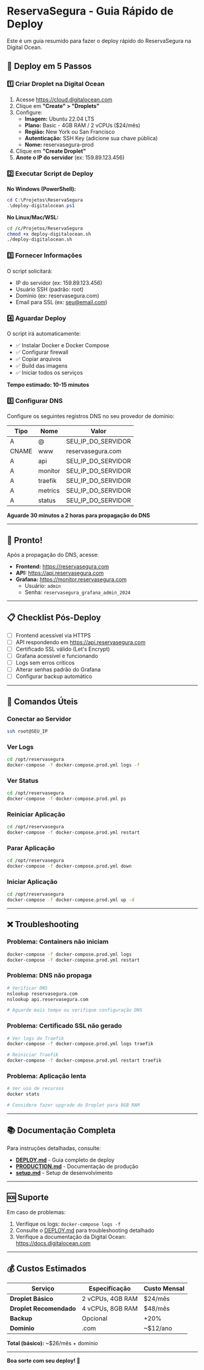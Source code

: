 # ReservaSegura - Guia Rápido de Deploy

Este é um guia resumido para fazer o deploy rápido do ReservaSegura na Digital Ocean.

## 🚀 Deploy em 5 Passos

### 1️⃣ Criar Droplet na Digital Ocean

1. Acesse https://cloud.digitalocean.com
2. Clique em **"Create" > "Droplets"**
3. Configure:
   - **Imagem:** Ubuntu 22.04 LTS
   - **Plano:** Basic - 4GB RAM / 2 vCPUs ($24/mês)
   - **Região:** New York ou San Francisco
   - **Autenticação:** SSH Key (adicione sua chave pública)
   - **Nome:** reservasegura-prod
4. Clique em **"Create Droplet"**
5. **Anote o IP do servidor** (ex: 159.89.123.456)

### 2️⃣ Executar Script de Deploy

**No Windows (PowerShell):**
```powershell
cd C:\Projetos\ReservaSegura
.\deploy-digitalocean.ps1
```

**No Linux/Mac/WSL:**
```bash
cd /c/Projetos/ReservaSegura
chmod +x deploy-digitalocean.sh
./deploy-digitalocean.sh
```

### 3️⃣ Fornecer Informações

O script solicitará:
- IP do servidor (ex: 159.89.123.456)
- Usuário SSH (padrão: root)
- Domínio (ex: reservasegura.com)
- Email para SSL (ex: seu@email.com)

### 4️⃣ Aguardar Deploy

O script irá automaticamente:
- ✅ Instalar Docker e Docker Compose
- ✅ Configurar firewall
- ✅ Copiar arquivos
- ✅ Build das imagens
- ✅ Iniciar todos os serviços

**Tempo estimado: 10-15 minutos**

### 5️⃣ Configurar DNS

Configure os seguintes registros DNS no seu provedor de domínio:

| Tipo | Nome | Valor |
|------|------|-------|
| A | @ | SEU_IP_DO_SERVIDOR |
| CNAME | www | reservasegura.com |
| A | api | SEU_IP_DO_SERVIDOR |
| A | monitor | SEU_IP_DO_SERVIDOR |
| A | traefik | SEU_IP_DO_SERVIDOR |
| A | metrics | SEU_IP_DO_SERVIDOR |
| A | status | SEU_IP_DO_SERVIDOR |

**Aguarde 30 minutos a 2 horas para propagação do DNS**

---

## 🎉 Pronto!

Após a propagação do DNS, acesse:

- **Frontend:** https://reservasegura.com
- **API:** https://api.reservasegura.com
- **Grafana:** https://monitor.reservasegura.com
  - Usuário: `admin`
  - Senha: `reservasegura_grafana_admin_2024`

---

## 📋 Checklist Pós-Deploy

- [ ] Frontend acessível via HTTPS
- [ ] API respondendo em https://api.reservasegura.com
- [ ] Certificado SSL válido (Let's Encrypt)
- [ ] Grafana acessível e funcionando
- [ ] Logs sem erros críticos
- [ ] Alterar senhas padrão do Grafana
- [ ] Configurar backup automático

---

## 🔧 Comandos Úteis

### Conectar ao Servidor
```bash
ssh root@SEU_IP
```

### Ver Logs
```bash
cd /opt/reservasegura
docker-compose -f docker-compose.prod.yml logs -f
```

### Ver Status
```bash
cd /opt/reservasegura
docker-compose -f docker-compose.prod.yml ps
```

### Reiniciar Aplicação
```bash
cd /opt/reservasegura
docker-compose -f docker-compose.prod.yml restart
```

### Parar Aplicação
```bash
cd /opt/reservasegura
docker-compose -f docker-compose.prod.yml down
```

### Iniciar Aplicação
```bash
cd /opt/reservasegura
docker-compose -f docker-compose.prod.yml up -d
```

---

## ❌ Troubleshooting

### Problema: Containers não iniciam
```bash
docker-compose -f docker-compose.prod.yml logs
docker-compose -f docker-compose.prod.yml restart
```

### Problema: DNS não propaga
```bash
# Verificar DNS
nslookup reservasegura.com
nslookup api.reservasegura.com

# Aguarde mais tempo ou verifique configuração DNS
```

### Problema: Certificado SSL não gerado
```bash
# Ver logs do Traefik
docker-compose -f docker-compose.prod.yml logs traefik

# Reiniciar Traefik
docker-compose -f docker-compose.prod.yml restart traefik
```

### Problema: Aplicação lenta
```bash
# Ver uso de recursos
docker stats

# Considere fazer upgrade do Droplet para 8GB RAM
```

---

## 📚 Documentação Completa

Para instruções detalhadas, consulte:
- **[DEPLOY.md](./DEPLOY.md)** - Guia completo de deploy
- **[PRODUCTION.md](./PRODUCTION.md)** - Documentação de produção
- **[setup.md](./setup.md)** - Setup de desenvolvimento

---

## 🆘 Suporte

Em caso de problemas:

1. Verifique os logs: `docker-compose logs -f`
2. Consulte o [DEPLOY.md](./DEPLOY.md) para troubleshooting detalhado
3. Verifique a documentação da Digital Ocean: https://docs.digitalocean.com

---

## 💰 Custos Estimados

| Serviço | Especificação | Custo Mensal |
|---------|---------------|--------------|
| **Droplet Básico** | 2 vCPUs, 4GB RAM | $24/mês |
| **Droplet Recomendado** | 4 vCPUs, 8GB RAM | $48/mês |
| **Backup** | Opcional | +20% |
| **Domínio** | .com | ~$12/ano |

**Total (básico):** ~$26/mês + domínio

---

**Boa sorte com seu deploy! 🚀**
